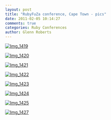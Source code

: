 ```yaml
---
layout: post
title: "RubyFuZa conference, Cape Town - pics"
date: 2011-02-05 10:14:27
comments: true
categories: Ruby Conferences
author: Glenn Roberts
---
```


[![Img_1419](/images/old/2011/02/img_1419-scaled-1000.jpg) ](/images/old/2011/02/img_1419-scaled-1000.jpg)

[![Img_1420](/images/old/2011/02/img_1420-scaled-1000.jpg) ](/images/old/2011/02/img_1420-scaled-1000.jpg)

[![Img_1421](/images/old/2011/02/img_1421-scaled-1000.jpg) ](/images/old/2011/02/img_1421-scaled-1000.jpg)

[![Img_1422](/images/old/2011/02/img_1422-scaled-1000.jpg) ](/images/old/2011/02/img_1422-scaled-1000.jpg)

[![Img_1423](/images/old/2011/02/img_1423-scaled-1000.jpg) ](/images/old/2011/02/img_1423-scaled-1000.jpg)

[![Img_1424](/images/old/2011/02/img_1424-scaled-1000.jpg) ](/images/old/2011/02/img_1424-scaled-1000.jpg)

[![Img_1425](/images/old/2011/02/img_1425-scaled-1000.jpg) ](/images/old/2011/02/img_1425-scaled-1000.jpg)

[![Img_1427](/images/old/2011/02/img_1427-scaled-1000.jpg) ](/images/old/2011/02/img_1427-scaled-1000.jpg)
